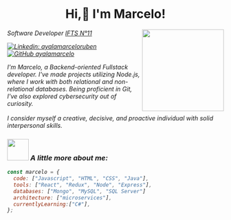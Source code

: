 <h1 align="center"> Hi,👋 I'm Marcelo! </h1>
<img align='right' src="https://avatars.githubusercontent.com/u/123524023?v=4" width="190">
<p><em>Software Developer <a href="https://www.ifts11.com">IFTS N°11</a></p>

[![Linkedin: ayalamarceloruben](https://img.shields.io/badge/-ayalamarceloruben-blue?style=flat-square&logo=Linkedin&logoColor=white&link=https://www.linkedin.com/in/ayalamarceloruben/)](https://www.linkedin.com/in/ayalamarceloruben/)
[![GitHub ayalamarcelo](https://img.shields.io/github/followers/ayalamarcelo?label=follow&style=social)](https://github.com/ayalamarcelo)

<p align="left">I'm Marcelo, a Backend-oriented Fullstack developer. I've made projects utilizing Node.js, where I work with both relational and non-relational databases. Being proficient in Git, I've also explored cybersecurity out of curiosity.<br><br>I consider myself a creative, decisive, and proactive individual with solid interpersonal skills.</p>

### <img src="https://cdna.artstation.com/p/assets/images/images/020/833/710/original/francesco-montibello-gandalf-1.gif?1569345311" width="50"> A little more about me:

```javascript
const marcelo = {
  code: ["Javascript", "HTML", "CSS", "Java"],
  tools: ["React", "Redux", "Node", "Express"],
  databases: ["Mongo", "MySQL", "SQL Server"]
  architecture: ["microservices"],
  currentlyLearning:["C#"],
};

```
